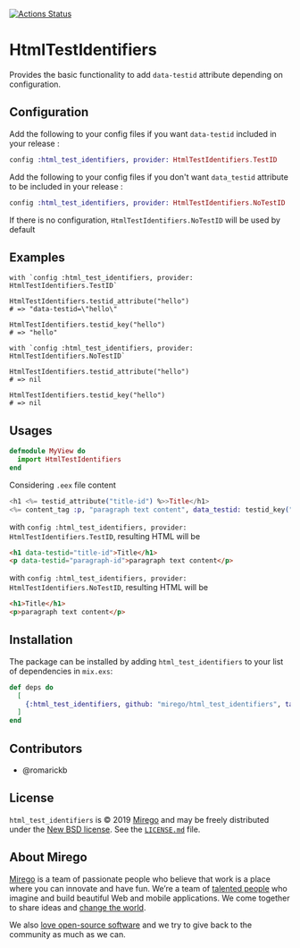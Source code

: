 [![Actions Status](https://github.com/mirego/html_test_identifiers/workflows/CI/badge.svg?branch%3Amaster)](https://github.com/mirego/html_test_identifiers/actions)

# HtmlTestIdentifiers

Provides the basic functionality to add `data-testid` attribute depending on configuration.

## Configuration

Add the following to your config files if you want `data-testid` included in your release :

```elixir
config :html_test_identifiers, provider: HtmlTestIdentifiers.TestID
```

Add the following to your config files if you don't want `data_testid` attribute to be included in your release :

```elixir
config :html_test_identifiers, provider: HtmlTestIdentifiers.NoTestID
```

If there is no configuration, `HtmlTestIdentifiers.NoTestID` will be used by default

## Examples

    with `config :html_test_identifiers, provider: HtmlTestIdentifiers.TestID`

    HtmlTestIdentifiers.testid_attribute("hello")
    # => "data-testid=\"hello\"

    HtmlTestIdentifiers.testid_key("hello")
    # => "hello"

    with `config :html_test_identifiers, provider: HtmlTestIdentifiers.NoTestID`

    HtmlTestIdentifiers.testid_attribute("hello")
    # => nil

    HtmlTestIdentifiers.testid_key("hello")
    # => nil

## Usages

```elixir
defmodule MyView do
  import HtmlTestIdentifiers
end
```

Considering `.eex` file content

```elixir
<h1 <%= testid_attribute("title-id") %>>Title</h1>
<%= content_tag :p, "paragraph text content", data_testid: testid_key("paragraph-id") %>
```

with `config :html_test_identifiers, provider: HtmlTestIdentifiers.TestID`, resulting HTML will be

```html
<h1 data-testid="title-id">Title</h1>
<p data-testid="paragraph-id">paragraph text content</p>
```

with `config :html_test_identifiers, provider: HtmlTestIdentifiers.NoTestID`, resulting HTML will be

```html
<h1>Title</h1>
<p>paragraph text content</p>
```

## Installation

The package can be installed by adding `html_test_identifiers` to your list of dependencies in `mix.exs`:

```elixir
def deps do
  [
    {:html_test_identifiers, github: "mirego/html_test_identifiers", tag: "v0.1.0"}
  ]
end
```

## Contributors

- @romarickb

## License

`html_test_identifiers` is © 2019 [Mirego](https://www.mirego.com) and may be freely distributed under the [New BSD license](http://opensource.org/licenses/BSD-3-Clause). See the [`LICENSE.md`](https://github.com/mirego/html_test_identifiers/blob/master/LICENSE.md) file.

## About Mirego

[Mirego](https://www.mirego.com) is a team of passionate people who believe that work is a place where you can innovate and have fun. We’re a team of [talented people](https://life.mirego.com) who imagine and build beautiful Web and mobile applications. We come together to share ideas and [change the world](http://www.mirego.org).

We also [love open-source software](https://open.mirego.com) and we try to give back to the community as much as we can.
